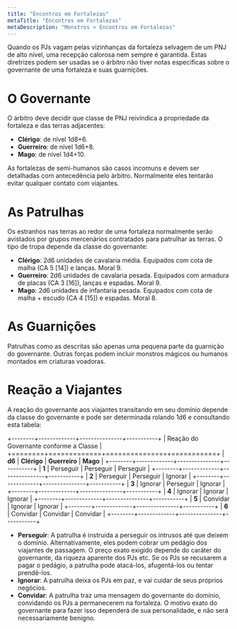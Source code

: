 ```yaml
---
title: "Encontros em Fortalezas"
metaTitle: "Encontros em Fortalezas"
metaDescription: "Monstros > Encontros em Fortalezas"
---
```


Quando os PJs vagam pelas vizinhanças da fortaleza selvagem de um PNJ de alto nível, uma recepção calorosa nem sempre é garantida. Estas diretrizes podem ser usadas se o árbitro não tiver notas específicas sobre o governante de uma fortaleza e suas guarnições.

# O Governante

O árbitro deve decidir que classe de PNJ reivindica a propriedade da fortaleza e das terras adjacentes:

* **Clérigo**: de nível 1d8+6.
* **Guerreiro**: de nível 1d6+8.
* **Mago**: de nível 1d4+10.

As fortalezas de semi-humanos são casos incomuns e devem ser detalhadas com antecedência pelo árbitro. Normalmente eles tentarão evitar qualquer contato com viajantes.

# As Patrulhas

Os estranhos nas terras ao redor de uma fortaleza normalmente serão avistados por grupos mercenários contratados para patrulhar as terras. O tipo de tropa depende da classe do governante:

* **Clérigo**: 2d6 unidades de cavalaria média. Equipados com cota de malha (CA 5 [14]) e lanças. Moral 9.
* **Guerreiro**: 2d6 unidades de cavalaria pesada. Equipados com armadura de placas (CA 3 [16]), lanças e espadas. Moral 9.
* **Mago**: 2d6 unidades de infantaria pesada. Equipados com cota de malha + escudo (CA 4 [15]) e espadas. Moral 8.

# As Guarnições

Patrulhas como as descritas são apenas uma pequena parte da guarnição do governante. Outras forças podem incluir monstros mágicos ou humanos montados em criaturas voadoras.

# Reação a Viajantes

A reação do governante aos viajantes transitando em seu domínio depende da classe do governante e pode ser determinada rolando 1d6 e consultando esta tabela:

+--------+-------------+---------------+-----------+
| Reação do Governante conforme a Classe           |
+========+=============+===============+===========+
| **d6** | **Clérigo** | **Guerreiro** | **Mago**  |
+--------+-------------+---------------+-----------+
| **1**  | Perseguir   | Perseguir     | Perseguir |
+--------+-------------+---------------+-----------+
| **2**  | Perseguir   | Perseguir     | Ignorar   |
+--------+-------------+---------------+-----------+
| **3**  | Ignorar     | Perseguir     | Ignorar   |
+--------+-------------+---------------+-----------+
| **4**  | Ignorar     | Ignorar       | Ignorar   |
+--------+-------------+---------------+-----------+
| **5**  | Convidar    | Ignorar       | Ignorar   |
+--------+-------------+---------------+-----------+
| **6**  | Convidar    | Convidar      | Convidar  |
+--------+-------------+---------------+-----------+

* **Perseguir**: A patrulha é instruída a perseguir os intrusos até que deixem o domínio. Alternativamente, eles podem cobrar um pedágio dos viajantes de passagem. O preço exato exigido depende do caráter do governante, da riqueza aparente dos PJs etc. Se os PJs se recusarem a pagar o pedágio, a patrulha pode atacá-los, afugentá-los ou tentar prendê-los.
* **Ignorar**: A patrulha deixa os PJs em paz, e vai cuidar de seus próprios negócios.
* **Convidar**: A patrulha traz uma mensagem do governante do domínio, convidando os PJs a permanecerem na fortaleza. O motivo exato do governante para fazer isso dependerá de sua personalidade, e não será necessariamente benigno.
